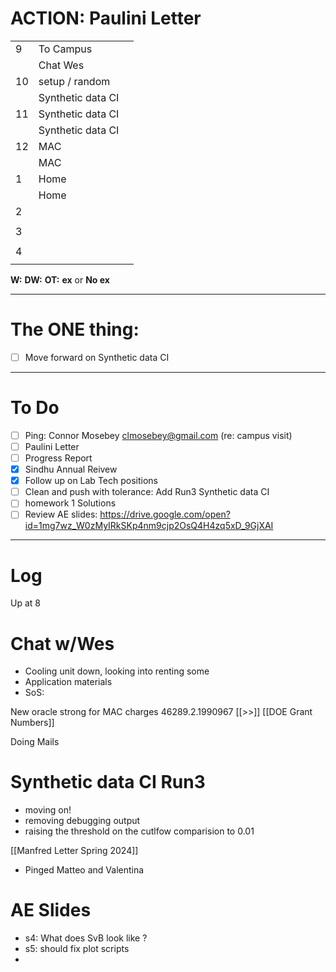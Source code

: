 
# ACTION: Paulini Letter

|     |                   |     |
| --- | ----------------- | --- |
| 9   | To Campus         |     |
|     | Chat Wes          |     |
| 10  | setup / random    |     |
|     | Synthetic data CI |     |
| 11  | Synthetic data CI |     |
|     | Synthetic data CI |     |
| 12  | MAC               |     |
|     | MAC               |     |
| 1   | Home              |     |
|     | Home              |     |
| 2   |                   |     |
|     |                   |     |
| 3   |                   |     |
|     |                   |     |
| 4   |                   |     |
|     |                   |     |

**W:**
**DW:**
**OT:**
**ex** or **No ex**

---
# The ONE thing: 
- [ ] Move forward on Synthetic data CI

---
# To Do

- [ ] Ping: Connor Mosebey <clmosebey@gmail.com> (re: campus visit)
- [ ] Paulini Letter
- [ ] Progress Report
- [x] Sindhu Annual Reivew
- [x] Follow up on Lab Tech positions
- [ ] Clean and push with tolerance:  Add Run3 Synthetic data CI
- [ ] homework 1 Solutions 
- [ ] Review AE slides: https://drive.google.com/open?id=1mg7wz_W0zMyIRkSKp4nm9cjp2OsQ4H4zq5xD_9GjXAI

---

# Log

Up at 8 

# Chat w/Wes
- Cooling unit down, looking into renting some
- Application materials 
- SoS: 


New oracle strong for MAC charges 46289.2.1990967 [[>>]] [[DOE Grant Numbers]]

Doing Mails

# Synthetic data CI Run3
- moving on!
- removing debugging output
- raising the threshold on the cutlfow comparision to 0.01 

[[Manfred Letter Spring 2024]]
- Pinged Matteo and Valentina 

# AE Slides
- s4: What does SvB look like ?
- s5: should fix plot scripts 
- 
